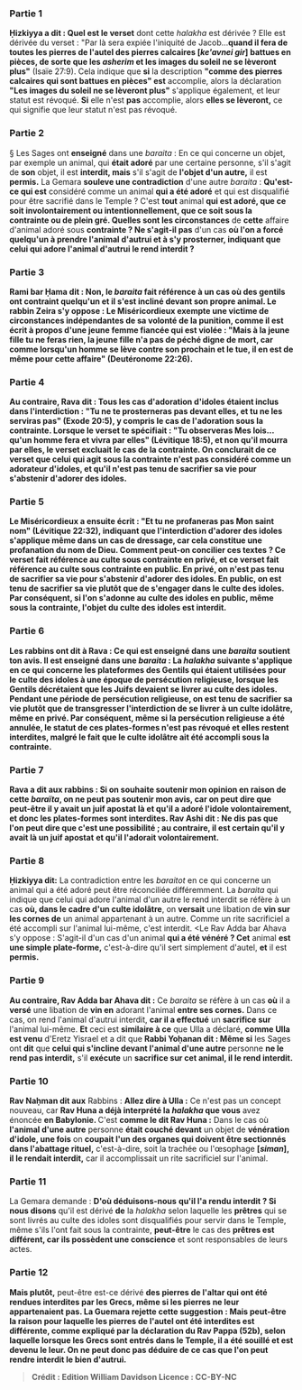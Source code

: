 
### Partie 1
<b>Ḥizkiyya a dit : Quel est le verset</b> dont cette <i>halakha</i> est dérivée ? Elle est dérivée du verset : "Par là sera expiée l'iniquité de Jacob...<b>quand il fera de toutes les pierres de l'autel des pierres calcaires [<i>ke'avnei gir</i>] battues en pièces, de sorte que les <i>asherim</i> et les images du soleil ne se lèveront plus"</b> (Isaïe 27:9). Cela indique que <b>si</b> la description <b>"comme des pierres calcaires qui sont battues en pièces" est</b> accomplie, alors la déclaration <b>"Les images du soleil ne se lèveront plus"</b> s'applique également, et leur statut est révoqué. <b>Si</b> elle n'est <b>pas</b> accomplie, alors <b>elles se lèveront,</b> ce qui signifie que leur statut n'est pas révoqué.

### Partie 2
§ Les Sages ont <b>enseigné</b> dans une <i>baraita</i> : En ce qui concerne un objet, par exemple un animal, qui <b>était adoré</b> par une certaine personne, s'il s'agit de <b>son</b> objet, il est <b>interdit, mais</b> s'il s'agit de <b>l'objet d'un autre,</b> il est <b>permis.</b> La Gemara <b>souleve une contradiction</b> d'une autre <i>baraita</i> : <b>Qu'est-ce qui est</b> considéré comme un animal <b>qui a été adoré</b> et qui est disqualifié pour être sacrifié dans le Temple ? C'est <b>tout</b> animal <b>qui est adoré, que ce soit involontairement ou intentionnellement, que ce soit sous la contrainte ou de plein gré. Quelles sont les circonstances</b> de <b>cette</b> affaire d'animal adoré sous <b>contrainte ? Ne s'agit-il pas</b> d'un cas <b>où l'on a <b>forcé</b> quelqu'un à prendre <b>l'animal d'autrui et à s'y prosterner,</b> indiquant que celui qui adore l'animal d'autrui le rend interdit ?

### Partie 3
<b>Rami bar Ḥama dit : Non,</b> le <i>baraita</i> fait référence à un cas <b>où des gentils ont contraint</b> quelqu'un <b>et il s'est incliné devant son propre animal. Le rabbin Zeira s'y oppose : Le Miséricordieux exempte</b> une victime de <b>circonstances indépendantes de sa volonté</b> de la punition, <b>comme il est écrit</b> à propos d'une jeune femme fiancée qui est violée : <b>"Mais à la jeune fille tu ne feras rien,</b> la jeune fille n'a pas de péché digne de mort, car comme lorsqu'un homme se lève contre son prochain et le tue, il en est de même pour cette affaire" (Deutéronome 22:26).

### Partie 4
<b>Au contraire, Rava dit : Tous</b> les cas d'adoration d'idoles <b>étaient inclus dans</b> l'interdiction : "Tu ne te prosterneras pas devant elles, <b>et tu ne les serviras pas"</b> (Exode 20:5), y compris le cas de l'adoration sous la contrainte. <b>Lorsque le verset te spécifiait :</b> "Tu observeras Mes lois... qu'un homme fera <b>et vivra par elles"</b> (Lévitique 18:5), <b>et non qu'il mourra par elles,</b> le verset <b>excluait</b> le cas de <b>la contrainte. </b> On conclurait de ce verset que celui qui agit sous la contrainte n'est pas considéré comme un adorateur d'idoles, et qu'il n'est pas tenu de sacrifier sa vie pour s'abstenir d'adorer des idoles.

### Partie 5
<b>Le Miséricordieux a ensuite écrit : "Et tu ne profaneras pas Mon saint nom"</b> (Lévitique 22:32), indiquant <b>que</b> l'interdiction d'adorer des idoles s'applique <b>même dans</b> un cas de <b>dressage,</b> car cela constitue une profanation du nom de Dieu. <b>Comment</b> peut-on concilier <b>ces textes</b> ? <b>Ce</b> verset fait référence au culte sous contrainte <b>en privé, et ce</b> verset fait référence au culte sous contrainte <b>en public.</b> En privé, on n'est pas tenu de sacrifier sa vie pour s'abstenir d'adorer des idoles. En public, on est tenu de sacrifier sa vie plutôt que de s'engager dans le culte des idoles. Par conséquent, si l'on s'adonne au culte des idoles en public, même sous la contrainte, l'objet du culte des idoles est interdit.

### Partie 6
<b>Les rabbins ont dit à Rava : Ce</b> qui <b>est enseigné</b> dans une <i>baraita</i> <b>soutient ton</b> avis. Il est enseigné dans une <i>baraita</i> : La <i>halakha</i> suivante s'applique en ce qui concerne les <b>plateformes des Gentils</b> qui étaient utilisées pour le culte des idoles <b>à une époque de</b> <b>persécution religieuse,</b> lorsque les Gentils décrétaient que les Juifs devaient se livrer au culte des idoles. Pendant une période de persécution religieuse, on est tenu de sacrifier sa vie plutôt que de transgresser l'interdiction de se livrer à un culte idolâtre, même en privé. Par conséquent, <b>même si la</b> <b>persécution</b> religieuse a été <b>annulée,</b> le statut de <b>ces plates-formes n'est pas révoqué</b> et elles restent interdites, malgré le fait que le culte idolâtre ait été accompli sous la contrainte.

### Partie 7
Rava a dit aux rabbins : <b>Si</b> on souhaite soutenir mon opinion <b>en raison de cette</b> <i>baraïta</i>, <b>on ne peut pas soutenir mon</b> avis, car on peut <b>dire</b> que peut-être <b>il y avait un juif apostat</b> là <b>et qu'il a adoré</b> l'idole <b>volontairement,</b> et donc les plates-formes sont interdites. <b>Rav Ashi dit : Ne dis pas</b> que l'on peut <b>dire</b> que c'est une possibilité ; <b>au contraire,</b> il est <b>certain</b> qu'il y avait là un juif apostat</b> <b>et qu'il l'adorait volontairement.</b>

### Partie 8
<b>Ḥizkiyya dit:</b> La contradiction entre les <i>baraitot</i> en ce qui concerne un animal qui a été adoré peut être réconciliée différemment. La <i>baraita</i> qui indique que celui qui adore l'animal d'un autre le rend interdit se réfère à un cas <b>où, dans le cadre d'un culte idolâtre</b>, on <b>versait</b> une libation de <b>vin sur les cornes de</b> un animal appartenant à un autre. Comme un rite sacrificiel a été accompli sur l'animal lui-même, c'est interdit. <Le Rav Adda bar Ahava s'y oppose : S'agit-il</b> d'un cas d'un animal <b>qui a été vénéré ? Cet</b> animal <b>est une simple plate-forme,</b> c'est-à-dire qu'il sert simplement d'autel, <b>et</b> il est <b>permis.</b>

### Partie 9
<b>Au contraire, Rav Adda bar Ahava dit :</b> Ce <i>baraita</i> se réfère à un cas <b>où</b> il a <b>versé</b> une libation de <b>vin en</b> adorant l'animal <b>entre ses cornes.</b> Dans ce cas, on rend l'animal d'autrui interdit, <b>car il a effectué</b> un <b>sacrifice sur</b> l'animal lui-même. <b>Et</b> ceci est <b>similaire à ce</b> que Ulla a déclaré, <b>comme Ulla est venu</b> d'Eretz Yisrael et a dit que <b>Rabbi Yoḥanan dit : Même si</b> les Sages ont <b>dit</b> que <b>celui qui s'incline devant l'animal d'une autre</b> personne <b>ne le rend pas interdit,</b> s'il <b>exécute</b> un <b>sacrifice sur cet animal, il le rend interdit.</b>

### Partie 10
<b>Rav Naḥman dit aux</b> Rabbins : <b>Allez dire à Ulla :</b> Ce n'est pas un concept nouveau, car <b>Rav Huna a déjà interprété la <i>halakha</i> que vous</b> avez énoncée <b>en Babylonie. </b> C'est <b>comme le dit Rav Huna :</b> Dans le cas où <b>l'animal d'une autre</b> personne <b>était couché devant</b> un objet de <b>vénération d'idole, une fois</b> on <b>coupait l'un des organes qui doivent être sectionnés dans l'abattage rituel,</b> c'est-à-dire, soit la trachée ou l'œsophage <b>[<i>siman</i>], il le rendait interdit,</b> car il accomplissait un rite sacrificiel sur l'animal.

### Partie 11
La Gemara demande : <b>D'où déduisons-nous</b> <b>qu'il l'a rendu interdit ? Si nous disons</b> qu'il est dérivé <b>de</b> la <i>halakha</i> selon laquelle les <b>prêtres</b> qui se sont livrés au culte des idoles sont disqualifiés pour servir dans le Temple, même s'ils l'ont fait sous la contrainte, <b>peut-être</b> le cas des <b>prêtres est différent, car ils possèdent une conscience</b> et sont responsables de leurs actes.

### Partie 12
<b>Mais plutôt,</b> peut-être est-ce dérivé <b>des <b>pierres de</b> l'<b>altar</b> qui ont été rendues interdites par les Grecs, même si les pierres ne leur appartenaient pas. La Guemara rejette cette suggestion : <b>Mais peut-être</b> la raison pour laquelle les pierres de l'autel ont été interdites est différente, <b>comme</b> expliqué par la déclaration <b>du Rav Pappa</b> (52b), selon laquelle lorsque les Grecs sont entrés dans le Temple, il a été souillé et est devenu le leur. On ne peut donc pas déduire de ce cas que l'on peut rendre interdit le bien d'autrui.

>Crédit : Edition William Davidson
>Licence : CC-BY-NC